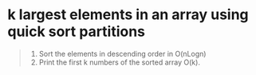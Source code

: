 # k largest elements in an array using quick sort partitions

>1) Sort the elements in descending order in O(nLogn)
>2) Print the first k numbers of the sorted array O(k).

